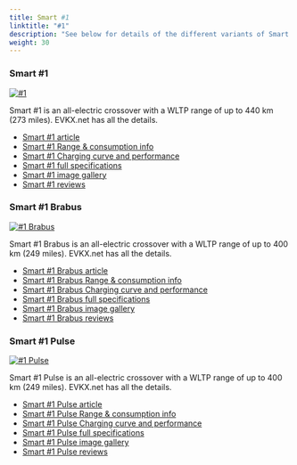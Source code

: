 ```yaml
---
title: Smart #1
linktitle: "#1"
description: "See below for details of the different variants of Smart #1"
weight: 30
---
```

### Smart #1

<a href="hash1/"><img src="https://media.evkx.net/multimedia/models/smart/hash1/hash1/main_1_st.jpg" class="img-fluid" alt="#1" ></a>

Smart #1 is an all-electric crossover with a WLTP range of up to 440 km (273 miles). EVKX.net has all the details. 

- [Smart #1 article](hash1/)
- [Smart #1 Range & consumption info](hash1/rangeandconsumption)
- [Smart #1 Charging curve and performance](hash1/chargingcurve)
- [Smart #1 full specifications](hash1/specifications)
- [Smart #1 image gallery](hash1/gallery)
- [Smart #1 reviews](hash1/reviews)

### Smart #1 Brabus

<a href="hash1_brabus/"><img src="https://media.evkx.net/multimedia/models/smart/hash1/hash1_brabus/main_1_st.jpg" class="img-fluid" alt="#1 Brabus" ></a>

Smart #1 Brabus is an all-electric crossover with a WLTP range of up to 400 km (249 miles). EVKX.net has all the details. 

- [Smart #1 Brabus article](hash1_brabus/)
- [Smart #1 Brabus Range & consumption info](hash1_brabus/rangeandconsumption)
- [Smart #1 Brabus Charging curve and performance](hash1_brabus/chargingcurve)
- [Smart #1 Brabus full specifications](hash1_brabus/specifications)
- [Smart #1 Brabus image gallery](hash1_brabus/gallery)
- [Smart #1 Brabus reviews](hash1_brabus/reviews)

### Smart #1 Pulse

<a href="hash1_pulse/"><img src="https://media.evkx.net/multimedia/models/smart/hash1/hash1_pulse/main_1_st.jpg" class="img-fluid" alt="#1 Pulse" ></a>

Smart #1 Pulse is an all-electric crossover with a WLTP range of up to 400 km (249 miles). EVKX.net has all the details. 

- [Smart #1 Pulse article](hash1_pulse/)
- [Smart #1 Pulse Range & consumption info](hash1_pulse/rangeandconsumption)
- [Smart #1 Pulse Charging curve and performance](hash1_pulse/chargingcurve)
- [Smart #1 Pulse full specifications](hash1_pulse/specifications)
- [Smart #1 Pulse image gallery](hash1_pulse/gallery)
- [Smart #1 Pulse reviews](hash1_pulse/reviews)

